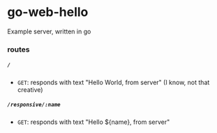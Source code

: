 # go-web-hello

Example server, written in go

### routes 

##### `/`

- `GET`: responds with text "Hello World, from server" (I know, not that creative)

##### `/responsive/:name`

- `GET`: responds with text "Hello ${name}, from server"